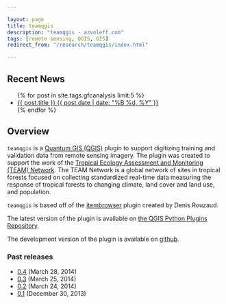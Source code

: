 ```yaml
---

layout: page
title: teamqgis
description: "teamqgis - azvoleff.com"
tags: [remote sensing, QGIS, GIS]
redirect_from: "/research/teamqgis/index.html"

---
```


## Recent News
<ul class="post-list">
{% for post in site.tags.gfcanalysis limit:5 %} 
  <li><article><a href="{{ site.url }}{{ post.url }}">{{ post.title }} <span class="entry-date"><time datetime="{{ post.date | date_to_xmlschema }}">{{ post.date | date: "%B %d, %Y" }}</time></span></a></article></li>
{% endfor %}
</ul>

## Overview

`teamqgis` is a [Quantum GIS (QGIS)](http://www.qgis.org/) plugin to support 
digitizing training and validation data from remote sensing imagery. The plugin 
was created to support the work of the [Tropical Ecology Assessment and Monitoring 
(TEAM) Network](http://www.teamnetwork.org). The TEAM Network is a global 
network of sites in tropical forests focused on collecting standardized 
real-time data measuring the response of tropical forests to changing climate, 
land cover and land use, and population.

`teamqgis` is based off of the 
[itembrowser](http://3nids.github.io/itembrowser) plugin created by Denis 
Rouzaud.

The latest version of the plugin is available on [the QGIS Python Plugins Repository](http://plugins.qgis.org/plugins/teamqgis).

The development version of the plugin is available on 
[github](https://github.com/azvoleff/teamqgis).

### Past releases

* [0.4](/content/teamqgis/teamqgis_0.4.zip) (March 28, 2014)
* [0.3](/content/teamqgis/teamqgis_0.3.zip) (March 25, 2014)
* [0.2](/content/teamqgis/teamqgis_0.2.zip) (March 24, 2014)
* [0.1](/content/teamqgis/teamqgis_0.1.zip) (December 30, 2013)

